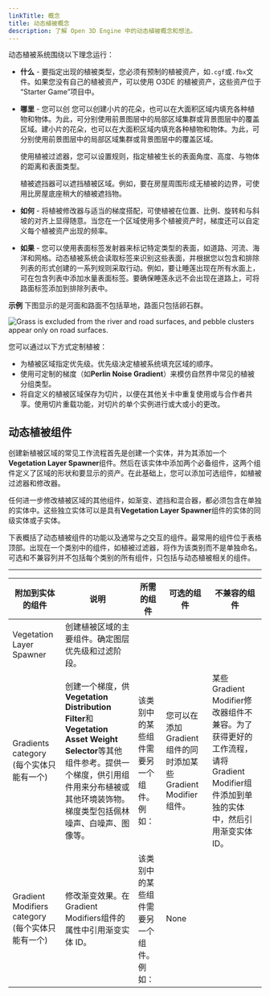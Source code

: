 ```yaml
---
linkTitle: 概念
title: 动态植被概念
description: 了解 Open 3D Engine 中的动态植被概念和想法。
---
```


动态植被系统围绕以下理念运行：
+ **什么** - 要指定出现的植被类型，您必须有预制的植被资产，如`.cgf`或`.fbx`文件。如果您没有自己的植被资产，可以使用 O3DE 的植被资产，这些资产位于 “Starter Game”项目中。
+ **哪里** - 您可以创 您可以创建小片的花朵，也可以在大面积区域内填充各种植物和物体。为此，可分别使用前景图层中的局部区域集群或背景图层中的覆盖区域。建小片的花朵，也可以在大面积区域内填充各种植物和物体。为此，可分别使用前景图层中的局部区域集群或背景图层中的覆盖区域。

  使用植被过滤器，您可以设置规则，指定植被生长的表面角度、高度、与物体的距离和表面类型。

  植被遮挡器可以遮挡植被区域。例如，要在房屋周围形成无植被的边界，可使用比房屋底座稍大的植被遮挡物。
+ **如何** - 将植被修改器与适当的梯度搭配，可使植被在位置、比例、旋转和与斜坡的对齐上显得随意。当您在一个区域使用多个植被资产时，梯度还可以自定义每个植被资产出现的频率。
+ **如果** - 您可以使用表面标签发射器来标记特定类型的表面，如道路、河流、海洋和网格。动态植被系统会读取标签来识别这些表面，并根据您以包含和排除列表的形式创建的一系列规则采取行动。例如，要让睡莲出现在所有水面上，可在包含列表中添加水量表面标签。要确保睡莲永远不会出现在道路上，可将路面标签添加到排除列表中。

**示例**
下图显示的是河面和路面不包括草地，路面只包括卵石群。

![Grass is excluded from the river and road surfaces, and pebble clusters appear only on road surfaces.](/images/user-guide/vegetation/dynamic/dynamic-vegetation-concepts-lilies.png)

您可以通过以下方式定制植被：
+ 为植被区域指定优先级。优先级决定植被系统填充区域的顺序。
+ 使用可定制的梯度（如**Perlin Noise Gradient**）来模仿自然界中常见的植被分组类型。
+ 将自定义的植被区域保存为切片，以便在其他关卡中重复使用或与合作者共享。使用切片重载功能，对切片的单个实例进行或大或小的更改。

## 动态植被组件

创建新植被区域的常见工作流程首先是创建一个实体，并为其添加一个**Vegetation Layer Spawner**组件。然后在该实体中添加两个必备组件，这两个组件定义了区域的形状和要显示的资产。在此基础上，您可以添加可选组件，如植被过滤器和修改器。

任何进一步修改植被区域的其他组件，如渐变、遮挡和混合器，都必须包含在单独的实体中。这些独立实体可以是具有**Vegetation Layer Spawner**组件的实体的同级实体或子实体。

下表概括了动态植被组件的功能以及通常与之交互的组件。最常用的组件位于表格顶部。出现在一个类别中的组件，如植被过滤器，将作为该类别而不是单独命名。可选和不兼容列并不包括每个类别的所有组件，只包括与动态植被相关的组件。


****

| 附加到实体的组件 | 说明 | 所需的组件 | 可选的组件 | 不兼容的组件 |
| --- | --- | --- | --- | --- |
| Vegetation Layer Spawner | 创建植被区域的主要组件。确定图层优先级和过滤阶段。 |  | | |
| Gradients category (每个实体只能有一个) | 创建一个梯度，供**Vegetation Distribution Filter**和**Vegetation Asset Weight Selector**等其他组件参考。提供一个梯度，供引用组件用来分布植被或其他环境装饰物。梯度类型包括佩林噪声、白噪声、图像等。  | 该类别中的某些组件需要另一个组件。例如：  | 您可以在添加Gradient 组件的同时添加某些Gradient Modifier组件。 | 某些Gradient Modifier修改器组件不兼容。为了获得更好的工作流程，请将Gradient Modifier组件添加到单独的实体中，然后引用渐变实体 ID。 |
| Gradient Modifiers category (每个实体只能有一个) | 修改渐变效果。在Gradient Modifiers组件的属性中引用渐变实体 ID。 | 该类别中的某些组件需要另一个组件。例如：  | None | |


